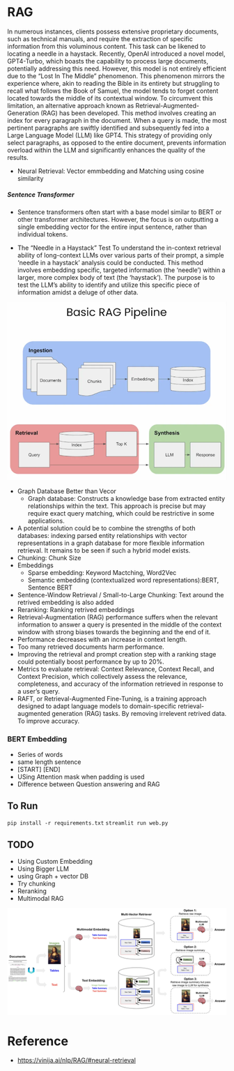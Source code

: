 # RAG
In numerous instances, clients possess extensive proprietary documents, such as technical manuals, and require the extraction of specific information from this voluminous content. This task can be likened to locating a needle in a haystack.
Recently, OpenAI introduced a novel model, GPT4-Turbo, which boasts the capability to process large documents, potentially addressing this need. However, this model is not entirely efficient due to the “Lost In The Middle” phenomenon. This phenomenon mirrors the experience where, akin to reading the Bible in its entirety but struggling to recall what follows the Book of Samuel, the model tends to forget content located towards the middle of its contextual window.
To circumvent this limitation, an alternative approach known as Retrieval-Augmented-Generation (RAG) has been developed. This method involves creating an index for every paragraph in the document. When a query is made, the most pertinent paragraphs are swiftly identified and subsequently fed into a Large Language Model (LLM) like GPT4. This strategy of providing only select paragraphs, as opposed to the entire document, prevents information overload within the LLM and significantly enhances the quality of the results.
- Neural Retrieval: Vector emmbedding and Matching using cosine similarity

##### Sentence Transformer
-  Sentence transformers often start with a base model similar to BERT or other transformer architectures. However, the focus is on outputting a single embedding vector for the entire input sentence, rather than individual tokens.


- The “Needle in a Haystack” Test
To understand the in-context retrieval ability of long-context LLMs over various parts of their prompt, a simple ‘needle in a haystack’ analysis could be conducted. This method involves embedding specific, targeted information (the ‘needle’) within a larger, more complex body of text (the ‘haystack’). The purpose is to test the LLM’s ability to identify and utilize this specific piece of information amidst a deluge of other data.


![alt text](pipeline.png)

- Graph Database Better than Vecor
  - Graph database: Constructs a knowledge base from extracted entity relationships within the text. This approach is precise but may require exact query matching, which could be restrictive in some applications.
- A potential solution could be to combine the strengths of both databases: indexing parsed entity relationships with vector representations in a graph database for more flexible information retrieval. It remains to be seen if such a hybrid model exists.
- Chunking: Chunk Size 
- Embeddings
  - Sparse embedding: Keyword Mactching, Word2Vec
  - Semantic embedding (contextualized word representations):BERT, Sentence BERT
- Sentence-Window Retrieval / Small-to-Large Chunking: Text around the retrived embedding is also added
- Reranking: Ranking retrived embeddings
- Retrieval-Augmentation (RAG) performance suffers when the relevant information to answer a query is presented in the middle of the context window with strong biases towards the beginning and the end of it.
- Performance decreases with an increase in context length.
- Too many retrieved documents harm performance.
- Improving the retrieval and prompt creation step with a ranking stage could potentially boost performance by up to 20%.
- Metrics to evaluate retrieval: Context Relevance, Context Recall, and Context Precision, which collectively assess the relevance, completeness, and accuracy of the information retrieved in response to a user’s query.
- RAFT, or Retrieval-Augmented Fine-Tuning, is a training approach designed to adapt language models to domain-specific retrieval-augmented generation (RAG) tasks. By removing irrelevent retrived data. To improve accuracy. 




### BERT Embedding
- Series of words
- same length sentence
- [START] [END]
- USing Attention mask when padding is used
- Difference between Question answering and RAG

## To Run
`pip install -r requirements.txt`
`streamlit run web.py`

## TODO
- Using Custom Embedding
- Using Bigger LLM
- using Graph + vector DB
- Try chunking
- Reranking
- Multimodal RAG


![alt text](multimodal.png)



# Reference
- https://vinija.ai/nlp/RAG/#neural-retrieval